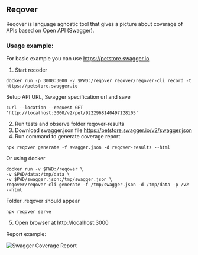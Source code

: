 ## Reqover

Reqover is language agnostic tool that gives a picture about coverage of APIs based on Open API (Swagger).

### Usage example:

For basic example you can use https://petstore.swagger.io

1. Start recoder
```
docker run -p 3000:3000 -v $PWD:/reqover reqover/reqover-cli record -t https://petstore.swagger.io
```

Setup API URL, Swagger specification url and save

```
curl --location --request GET 'http://localhost:3000/v2/pet/9222968140497128105'
```

2. Run tests and observe folder reqover-results
3. Download swagger.json file https://petstore.swagger.io/v2/swagger.json
4. Run command to generate coverage report

```
npx reqover generate -f swagger.json -d reqover-results --html
```
Or using docker

```
docker run -v $PWD:/reqover \
-v $PWD/data:/tmp/data \
-v $PWD/swagger.json:/tmp/swagger.json \
reqover/reqover-cli generate -f /tmp/swagger.json -d /tmp/data -p /v2 --html 
```

Folder .reqover should appear

```
npx reqover serve
```

5. Open browser at http://localhost:3000

Report example:

![Swagger Coverage Report](.github/cov.png)
